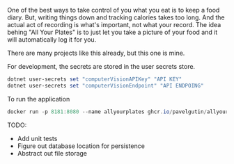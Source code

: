 One of the best ways to take control of you what you eat is to keep a food diary. But, writing things down and tracking calories takes too long. 
And the actual act of recording is what's important, not what your record. 
The idea behing "All Your Plates" is to just let you take a picture of your food and it will automatically log it for you.


There are many projects like this already, but this one is mine.  

For development, the secrets are stored in the user secrets store. 

```powershell
dotnet user-secrets set "computerVisionAPIKey" "API KEY"
dotnet user-secrets set "computerVisionEndpoint" "API ENDPOING"
```

To run the application

```powershell
docker run -p 8181:8080 --name allyourplates ghcr.io/pavelgutin/allyourplates:master
```

TODO:

- Add unit tests
- Figure out database location for persistence 
- Abstract out file storage